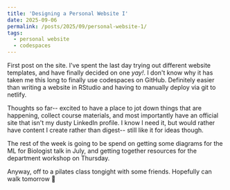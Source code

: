 ```yaml
---
title: 'Designing a Personal Website I'
date: 2025-09-06
permalink: /posts/2025/09/personal-website-1/
tags:
  - personal website
  - codespaces
---
```


First post on the site. I've spent the last day trying out different website templates, and have finally decided on one *yay!*. I don't know why it has taken me this long to finally use codespaces on GitHub. Definitely easier than writing a website in RStudio and having to manually deploy via git to netlify.

Thoughts so far-- excited to have a place to jot down things that are happening, collect course materials, and most importantly have an official site that isn't my dusty LinkedIn profile. I know I need it, but would rather have content I create rather than digest-- still like it for ideas though.

The rest of the week is going to be spend on getting some diagrams for the ML for Biologist talk in July, and getting together resources for the department workshop on Thursday.

Anyway, off to a pilates class tongight with some friends. Hopefully can walk tomorrow :dizzy: